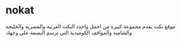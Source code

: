 # nokat
موقع نكت يقدم مجموعة كبيرة من اجمل واجدد النكت العربية والمصرية والخليجة والشامية والمواقف الكوميدية التي ترسم البسمة على وجهك
